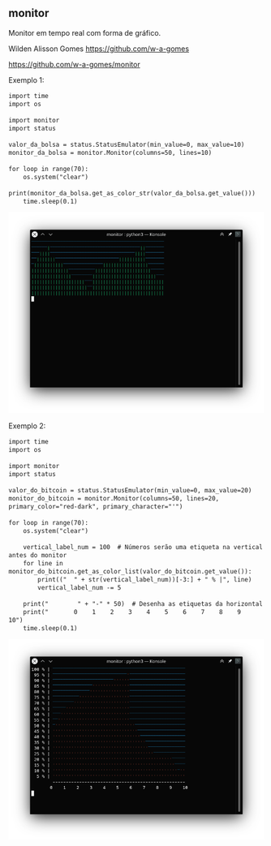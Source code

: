 ## monitor

Monitor em tempo real com forma de gráfico.

Wilden Alisson Gomes https://github.com/w-a-gomes

https://github.com/w-a-gomes/monitor

Exemplo 1:

```python3
import time
import os

import monitor
import status

valor_da_bolsa = status.StatusEmulator(min_value=0, max_value=10)
monitor_da_bolsa = monitor.Monitor(columns=50, lines=10)

for loop in range(70):
    os.system("clear")
    print(monitor_da_bolsa.get_as_color_str(valor_da_bolsa.get_value()))
    time.sleep(0.1)
```
![Image](screens/screen1.png "screenshot")


Exemplo 2:

```python3
import time
import os

import monitor
import status

valor_do_bitcoin = status.StatusEmulator(min_value=0, max_value=20)
monitor_do_bitcoin = monitor.Monitor(columns=50, lines=20, primary_color="red-dark", primary_character="'")

for loop in range(70):
    os.system("clear")

    vertical_label_num = 100  # Números serão uma etiqueta na vertical antes do monitor
    for line in monitor_do_bitcoin.get_as_color_list(valor_do_bitcoin.get_value()):
        print(("  " + str(vertical_label_num))[-3:] + " % |", line)
        vertical_label_num -= 5

    print("        " + "-" * 50)  # Desenha as etiquetas da horizontal
    print("       0    1    2    3    4    5    6    7    8    9    10")
    time.sleep(0.1)
```
![Image](screens/screen2.png "screenshot")
